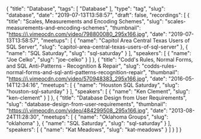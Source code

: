 {
  "title": "Database",
  "tags": [
    "Database"
  ],
  "type": "tag",
  "slug": "database",
  "date": "2019-07-13T13:58:57",
  "draft": false,
  "recordings": [
    {
      "title": "Scales, Measurements and Encoding Schemes",
      "slug": "scales-measurements-and-encoding-schemes",
      "thumbnail": "https://i.vimeocdn.com/video/798800080_295x166.jpg",
      "date": "2019-07-13T13:58:57",
      "meetups": [
        {
          "name": "Capitol Area Central Texas Users of SQL Server",
          "slug": "capitol-area-central-texas-users-of-sql-server"
        },
        {
          "name": "SQL Saturday",
          "slug": "sql-saturday"
        }
      ],
      "speakers": [
        {
          "name": "Joe Celko",
          "slug": "joe-celko"
        }
      ]
    },
    {
      "title": "Codd's Rules, Normal Forms, and SQL Anti-Patterns - Recognition & Repair",
      "slug": "codds-rules-normal-forms-and-sql-anti-patterns-recognition-repair",
      "thumbnail": "https://i.vimeocdn.com/video/570948383_295x166.jpg",
      "date": "2016-05-14T12:34:16",
      "meetups": [
        {
          "name": "Houston SQL Saturday",
          "slug": "houston-sql-saturday"
        }
      ],
      "speakers": [
        {
          "name": "Ken Clement",
          "slug": "ken-clement"
        }
      ]
    },
    {
      "title": "Database Design from User Requirements",
      "slug": "database-design-from-user-requirements",
      "thumbnail": "https://i.vimeocdn.com/video/484299508_295x166.jpg",
      "date": "2013-08-24T11:28:30",
      "meetups": [
        {
          "name": "Oklahoma Groups",
          "slug": "oklahoma"
        },
        {
          "name": "SQL Saturday",
          "slug": "sql-saturday"
        }
      ],
      "speakers": [
        {
          "name": "Kat Meadows",
          "slug": "kat-meadows"
        }
      ]
    }
  ]
}
